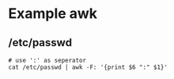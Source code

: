 # Example awk 

## /etc/passwd

```
# use ':' as seperator 
cat /etc/passwd | awk -F: '{print $6 ":" $1}'
```
